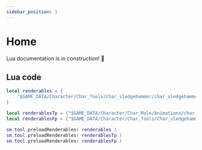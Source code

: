 ```yaml
---
sidebar_position: 1
---
```


# Home

Lua documentation is in construction! 🚧


## Lua code


```lua title="sledgehammer.lua" showLineNumbers
local renderables = {
	"$GAME_DATA/Character/Char_Tools/Char_sledgehammer/char_sledgehammer.rend"
}

local renderablesTp = {"$GAME_DATA/Character/Char_Male/Animations/char_male_tp_sledgehammer.rend", "$GAME_DATA/Character/Char_Tools/Char_sledgehammer/char_sledgehammer_tp_animlist.rend"}
local renderablesFp = {"$GAME_DATA/Character/Char_Tools/Char_sledgehammer/char_sledgehammer_fp_animlist.rend"}

sm.tool.preloadRenderables( renderables )
sm.tool.preloadRenderables( renderablesTp )
sm.tool.preloadRenderables( renderablesFp )
```
